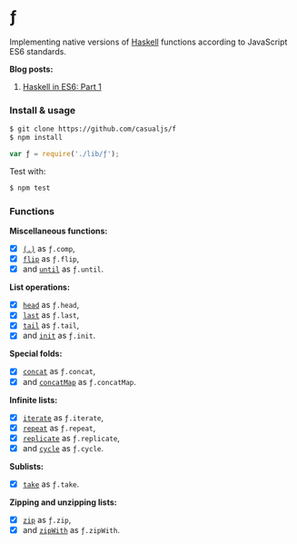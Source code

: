 # ƒ

Implementing native versions of  [Haskell](https://haskell.org) functions according to JavaScript ES6 standards.

**Blog posts:**

1. [Haskell in ES6: Part 1](http://casualjavascript.com/javascript/es6/haskell/native/implementation/2015/11/12/haskell-in-es6-part-1.html)

### Install & usage

```bash
$ git clone https://github.com/casualjs/f
$ npm install
```

```javascript
var ƒ = require('./lib/ƒ');
```

Test with:

```bash
$ npm test
```

### Functions

**Miscellaneous functions:**

* [x] [`(.)`](http://hackage.haskell.org/package/base-4.8.1.0/docs/Prelude.html#v:.) as `ƒ.comp`,
* [x] [`flip`](http://hackage.haskell.org/package/base-4.8.1.0/docs/Prelude.html#v:flip) as `ƒ.flip`,
* [x] and [`until`](http://hackage.haskell.org/package/base-4.8.1.0/docs/Prelude.html#v:until) as `ƒ.until`.

**List operations:**
* [x] [`head`](http://hackage.haskell.org/package/base-4.8.1.0/docs/Prelude.html#v:head) as `ƒ.head`,
* [x] [`last`](http://hackage.haskell.org/package/base-4.8.1.0/docs/Prelude.html#v:last) as `ƒ.last`,
* [x] [`tail`](http://hackage.haskell.org/package/base-4.8.1.0/docs/Prelude.html#v:tail) as `ƒ.tail`,
* [x] and [`init`](http://hackage.haskell.org/package/base-4.8.1.0/docs/Prelude.html#v:head) as `ƒ.init`.

**Special folds:**

* [x] [`concat`](http://hackage.haskell.org/package/base-4.8.1.0/docs/Prelude.html#v:concat) as `ƒ.concat`,
* [x] and [`concatMap`](http://hackage.haskell.org/package/base-4.8.1.0/docs/Prelude.html#v:concatMap) as `ƒ.concatMap`.

**Infinite lists:**

* [x] [`iterate`](http://hackage.haskell.org/package/base-4.8.1.0/docs/Prelude.html#v:iterate) as `ƒ.iterate`,
* [x] [`repeat`](http://hackage.haskell.org/package/base-4.8.1.0/docs/Prelude.html#v:repeat) as `ƒ.repeat`,
* [x] [`replicate`](http://hackage.haskell.org/package/base-4.8.1.0/docs/Prelude.html#v:replicate) as `ƒ.replicate`,
* [x] and [`cycle`](http://hackage.haskell.org/package/base-4.8.1.0/docs/Prelude.html#v:cycle) as `ƒ.cycle`.

**Sublists:**

* [x] [`take`](http://hackage.haskell.org/package/base-4.8.1.0/docs/Prelude.html#v:take) as `ƒ.take`.

**Zipping and unzipping lists:**
* [x] [`zip`](http://hackage.haskell.org/package/base-4.8.1.0/docs/Prelude.html#v:zip) as `ƒ.zip`,
* [x] and [`zipWith`](http://hackage.haskell.org/package/base-4.8.1.0/docs/Prelude.html#v:zipWith) as `ƒ.zipWith`.

